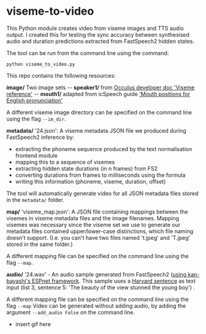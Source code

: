 # viseme-to-video
This Python module creates video from viseme images and TTS audio output. I created this for testing the sync accuracy between synthesised audio and duration predictions extracted from FastSpeech2 hidden states.

The tool can be run from the command line using the command:

`python viseme_to_video.py`


This repo contains the following resources:<br />

**image/**
Two image sets
-- **speaker1/** from [Occulus developer doc 'Viseme reference'](https://developer.oculus.com/documentation/unity/audio-ovrlipsync-viseme-reference/ )
-- **mouth1/** adapted from icSpeech guide ['Mouth positions for English pronunciation'](https://icspeech.com/mouth-positions.html)

A different viseme image directory can be specified on the command line using the flag `--im_dir`. <br />

**metadata/**
'24.json': A viseme metadata JSON file we produced during FastSpeech2 inference by:

- extracting the phoneme sequence produced by the text normalisation frontend module
- mapping this to a sequence of visemes
- extracting hidden state durations (in n frames) from FS2
- converting durations from frames to milliseconds using the formula
- writing this information (phoneme, viseme, duration, offset)

The tool will automatically generate video for all JSON metadata files stored in the `metadata/` folder. <br />


**map/**
'viseme_map.json': A JSON file containing mappings between the visemes in viseme metadata files and the image filenames. Mapping visemes was necessary since the viseme set we use to generate our metadata files contained upper/lower-case distinctions, which file naming doesn't support. (I.e. you can't have two files named 't.jpeg' and 'T.jpeg' stored in the same folder.)

A different mapping file can be specified on the command line using the flag `--map`. <br />


**audio/**
'24.wav' -  An audio sample generated from FastSpeech2 ([using kan-bayashi's ESPnet framework](https://github.com/espnet/espnet). This sample uses a [Harvard sentence](https://harvardsentences.com/) as text input (list 3, sentence 5: 'The beauty of the view stunned the young boy') .

A different mapping file can be specified on the command line using the flag `--map`
Video can be generated without adding audio, by adding the argument `--add_audio False` on the command line.

- insert gif here